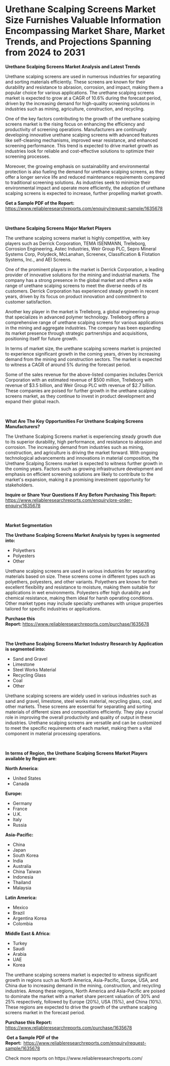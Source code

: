 <p><h1>Urethane Scalping Screens Market Size Furnishes Valuable Information Encompassing Market Share, Market Trends, and Projections Spanning from 2024 to 2031</h1></p><p><strong>Urethane Scalping Screens Market Analysis and Latest Trends</strong></p>
<p><p>Urethane scalping screens are used in numerous industries for separating and sorting materials efficiently. These screens are known for their durability and resistance to abrasion, corrosion, and impact, making them a popular choice for various applications. The urethane scalping screens market is expected to grow at a CAGR of 10.6% during the forecast period, driven by the increasing demand for high-quality screening solutions in industries such as mining, agriculture, construction, and recycling.</p><p>One of the key factors contributing to the growth of the urethane scalping screens market is the rising focus on enhancing the efficiency and productivity of screening operations. Manufacturers are continually developing innovative urethane scalping screens with advanced features like self-cleaning mechanisms, improved wear resistance, and enhanced screening performance. This trend is expected to drive market growth as industries look for reliable and cost-effective solutions to optimize their screening processes.</p><p>Moreover, the growing emphasis on sustainability and environmental protection is also fueling the demand for urethane scalping screens, as they offer a longer service life and reduced maintenance requirements compared to traditional screening solutions. As industries seek to minimize their environmental impact and operate more efficiently, the adoption of urethane scalping screens is expected to increase, further propelling market growth.</p></p>
<p><strong>Get a Sample PDF of the Report:&nbsp;</strong> <a href="https://www.reliableresearchreports.com/enquiry/request-sample/1635678">https://www.reliableresearchreports.com/enquiry/request-sample/1635678</a></p>
<p>&nbsp;</p>
<p><strong>Urethane Scalping Screens Major Market Players</strong></p>
<p><p>The urethane scalping screens market is highly competitive, with key players such as Derrick Corporation, TEMA ISENMANN, Trelleborg, Corrosion Engineering, Astec Industries, Weir Group PLC, Sepro Mineral Systems Corp, Polydeck, McLanahan, Screenex, Classification & Flotation Systems, Inc., and AEI Screens.</p><p>One of the prominent players in the market is Derrick Corporation, a leading provider of innovative solutions for the mining and industrial markets. The company has a strong presence in the global market and offers a wide range of urethane scalping screens to meet the diverse needs of its customers. Derrick Corporation has experienced steady growth in recent years, driven by its focus on product innovation and commitment to customer satisfaction.</p><p>Another key player in the market is Trelleborg, a global engineering group that specializes in advanced polymer technology. Trelleborg offers a comprehensive range of urethane scalping screens for various applications in the mining and aggregate industries. The company has been expanding its market presence through strategic partnerships and acquisitions, positioning itself for future growth.</p><p>In terms of market size, the urethane scalping screens market is projected to experience significant growth in the coming years, driven by increasing demand from the mining and construction sectors. The market is expected to witness a CAGR of around 5% during the forecast period.</p><p>Some of the sales revenue for the above-listed companies includes Derrick Corporation with an estimated revenue of $500 million, Trelleborg with revenue of $3.5 billion, and Weir Group PLC with revenue of $2.7 billion. These companies are poised for further growth in the urethane scalping screens market, as they continue to invest in product development and expand their global reach.</p></p>
<p>&nbsp;</p>
<p><strong>What Are The Key Opportunities For Urethane Scalping Screens Manufacturers?</strong></p>
<p><p>The Urethane Scalping Screens market is experiencing steady growth due to its superior durability, high performance, and resistance to abrasion and corrosion. The increasing demand from industries such as mining, construction, and agriculture is driving the market forward. With ongoing technological advancements and innovations in material composition, the Urethane Scalping Screens market is expected to witness further growth in the coming years. Factors such as growing infrastructure development and emphasis on efficient screening solutions are likely to contribute to the market's expansion, making it a promising investment opportunity for stakeholders.</p></p>
<p><strong>Inquire or Share Your Questions If Any Before Purchasing This Report:</strong> <a href="https://www.reliableresearchreports.com/enquiry/pre-order-enquiry/1635678">https://www.reliableresearchreports.com/enquiry/pre-order-enquiry/1635678</a></p>
<p>&nbsp;</p>
<p><strong>Market Segmentation</strong></p>
<p><strong>The Urethane Scalping Screens Market Analysis by types is segmented into:</strong></p>
<p><ul><li>Polyethers</li><li>Polyesters</li><li>Other</li></ul></p>
<p><p>Urethane scalping screens are used in various industries for separating materials based on size. These screens come in different types such as polyethers, polyesters, and other variants. Polyethers are known for their excellent flexibility and resistance to moisture, making them suitable for applications in wet environments. Polyesters offer high durability and chemical resistance, making them ideal for harsh operating conditions. Other market types may include specialty urethanes with unique properties tailored for specific industries or applications.</p></p>
<p><strong>Purchase this Report:&nbsp;</strong><a href="https://www.reliableresearchreports.com/purchase/1635678">https://www.reliableresearchreports.com/purchase/1635678</a></p>
<p>&nbsp;</p>
<p><strong>The Urethane Scalping Screens Market Industry Research by Application is segmented into:</strong></p>
<p><ul><li>Sand and Gravel</li><li>Limestone</li><li>Steel Works Material</li><li>Recycling Glass</li><li>Coal</li><li>Other</li></ul></p>
<p><p>Urethane scalping screens are widely used in various industries such as sand and gravel, limestone, steel works material, recycling glass, coal, and other markets. These screens are essential for separating and sorting materials of different sizes and compositions efficiently. They play a crucial role in improving the overall productivity and quality of output in these industries. Urethane scalping screens are versatile and can be customized to meet the specific requirements of each market, making them a vital component in material processing operations.</p></p>
<p>&nbsp;</p>
<p><strong>In terms of Region, the Urethane Scalping Screens Market Players available by Region are:</strong></p>
<p>
    <p> <strong> North America: </strong>
        <ul>
            <li>United States</li>
            <li>Canada</li>
        </ul>
        </p> 
    <p> <strong> Europe: </strong>
        <ul>
            <li>Germany</li>
            <li>France</li>
            <li>U.K.</li>
            <li>Italy</li>
            <li>Russia</li>
        </ul>
        </p> 
    <p> <strong> Asia-Pacific: </strong>
        <ul>
            <li>China</li>
            <li>Japan</li>
            <li>South Korea</li>
            <li>India</li>
            <li>Australia</li>
            <li>China Taiwan</li>
            <li>Indonesia</li>
            <li>Thailand</li>
            <li>Malaysia</li>
        </ul>
        </p> 
    <p> <strong> Latin America: </strong>
        <ul>
            <li>Mexico</li>
            <li>Brazil</li>
            <li>Argentina Korea</li>
            <li>Colombia</li>
        </ul>
        </p> 
    <p> <strong> Middle East & Africa: </strong>
        <ul>
            <li>Turkey</li>
            <li>Saudi</li>
            <li>Arabia</li>
            <li>UAE</li>
            <li>Korea</li>
        </ul>
    </p>
    </p>
<p><p>The urethane scalping screens market is expected to witness significant growth in regions such as North America, Asia-Pacific, Europe, USA, and China due to increasing demand in the mining, construction, and recycling industries. Among these regions, North America and Asia-Pacific are poised to dominate the market with a market share percent valuation of 30% and 25% respectively, followed by Europe (20%), USA (15%), and China (10%). These regions are expected to drive the growth of the urethane scalping screens market in the forecast period.</p></p>
<p><strong>Purchase this Report: </strong><a href="https://www.reliableresearchreports.com/purchase/1635678">https://www.reliableresearchreports.com/purchase/1635678</a></p>
<p>&nbsp;<strong>Get a Sample PDF of the Report:&nbsp;&nbsp;</strong><a href="https://www.reliableresearchreports.com/enquiry/request-sample/1635678">https://www.reliableresearchreports.com/enquiry/request-sample/1635678</a></p>
<p><strong></strong></p>
<p>Check more reports on https://www.reliableresearchreports.com/</p>